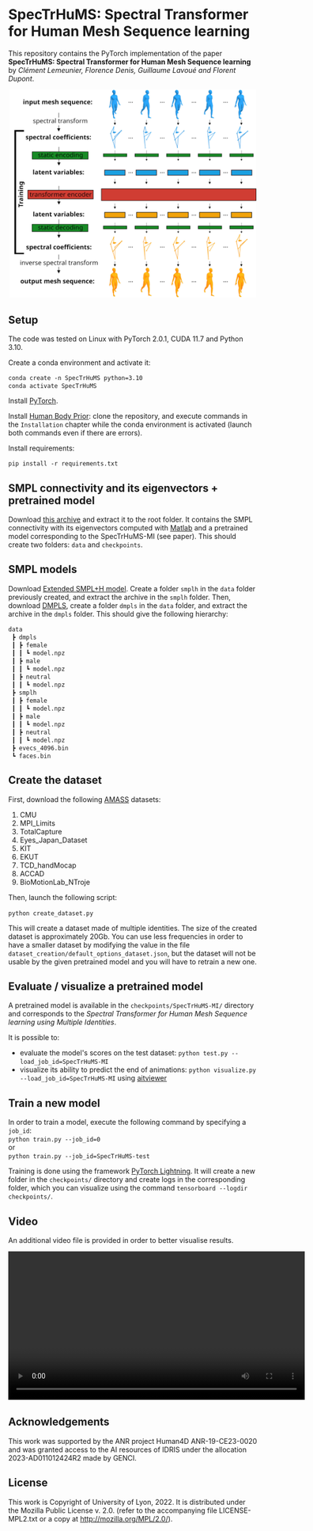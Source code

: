 # SpecTrHuMS: Spectral Transformer for Human Mesh Sequence learning

This repository contains the PyTorch implementation of the paper **SpecTrHuMS: Spectral Transformer for Human Mesh Sequence learning** by *Clément Lemeunier, Florence Denis, Guillaume Lavoué and Florent Dupont*.

<p align="center">
<img src="images/graphical_abstract.jpg" alt="graphical_abstract" width="500"/>
</p>

## Setup

The code was tested on Linux with PyTorch 2.0.1, CUDA 11.7 and Python 3.10.

Create a conda environment and activate it:
```
conda create -n SpecTrHuMS python=3.10
conda activate SpecTrHuMS
```

Install [PyTorch](https://pytorch.org/get-started/locally/).

Install [Human Body Prior](https://github.com/nghorbani/human_body_prior): clone the repository, and execute commands in the `Installation` chapter while the conda environment is activated (launch both commands even if there are errors).

Install requirements:
```
pip install -r requirements.txt
```

## SMPL connectivity and its eigenvectors + pretrained model

Download [this archive](https://drive.google.com/file/d/1blzKhIiMS630qI8t1YaaNYdWZhYt1Rmb/view?usp=sharing) and extract it to the root folder. It contains the SMPL connectivity with its eigenvectors computed with [Matlab](https://fr.mathworks.com/products/matlab.html) and a pretrained model corresponding to the SpecTrHuMS-MI (see paper). This should create two folders: `data` and `checkpoints`.

## SMPL models

Download [Extended SMPL+H model](https://psfiles.is.tuebingen.mpg.de/downloads/mano/smplh-tar-xz). Create a folder `smplh` in the `data` folder previously created, and extract the archive in the `smplh` folder. Then, download [DMPLS](https://download.is.tue.mpg.de/download.php?domain=smpl&sfile=dmpls.tar.xz), create a folder `dmpls` in the `data` folder, and extract the archive in the `dmpls` folder. This should give the following hierarchy:

```
data
 ┣ dmpls
 ┃ ┣ female
 ┃ ┃ ┗ model.npz
 ┃ ┣ male
 ┃ ┃ ┗ model.npz
 ┃ ┣ neutral
 ┃ ┃ ┗ model.npz
 ┣ smplh
 ┃ ┣ female
 ┃ ┃ ┗ model.npz
 ┃ ┣ male
 ┃ ┃ ┗ model.npz
 ┃ ┣ neutral
 ┃ ┃ ┗ model.npz
 ┣ evecs_4096.bin
 ┗ faces.bin
```

## Create the dataset

First, download the following [AMASS](https://amass.is.tue.mpg.de/download.php) datasets: 

1. CMU 
1. MPI_Limits 
1. TotalCapture 
1. Eyes_Japan_Dataset 
1. KIT 
1. EKUT 
1. TCD_handMocap 
1. ACCAD 
1. BioMotionLab_NTroje

Then, launch the following script: 

```python create_dataset.py```

This will create a dataset made of multiple identities. The size of the created dataset is approximately 20Gb. You can use less frequencies in order to have a smaller dataset by modifying the value in the file `dataset_creation/default_options_dataset.json`, but the dataset will not be usable by the given pretrained model and you will have to retrain a new one.

## Evaluate / visualize a pretrained model

A pretrained model is available in the `checkpoints/SpecTrHuMS-MI/` directory and corresponds to the *Spectral Transformer for Human Mesh Sequence learning using Multiple Identities*.

It is possible to: 
- evaluate the model's scores on the test dataset: `python test.py --load_job_id=SpecTrHuMS-MI` 
- visualize its ability to predict the end of animations: `python visualize.py --load_job_id=SpecTrHuMS-MI` using [aitviewer
](https://github.com/eth-ait/aitviewer)

## Train a new model

In order to train a model, execute the following command by specifying a `job_id`: 
<br />
```python train.py --job_id=0 ``` <br />
or <br />
```python train.py --job_id=SpecTrHuMS-test``` 

Training is done using the framework [PyTorch Lightning](https://www.pytorchlightning.ai/index.html). It will create a new folder in the `checkpoints/` directory and create logs in the corresponding folder, which you can visualize using the command `tensorboard --logdir checkpoints/`. 

## Video

An additional video file is provided in order to better visualise results.

<p align="center">
<video width="600" controls>
  <source src="video/SpecTrHuMS.mp4" type="video/mp4">
</video>
</p>

## Acknowledgements
This work was supported by the ANR project Human4D ANR-19-CE23-0020 and was granted access to the AI resources of IDRIS under the allocation 2023-AD011012424R2 made by GENCI.

## License
This work is Copyright of University of Lyon, 2022. It is distributed under the Mozilla Public License v. 2.0. (refer to the accompanying file LICENSE-MPL2.txt or a copy at http://mozilla.org/MPL/2.0/).